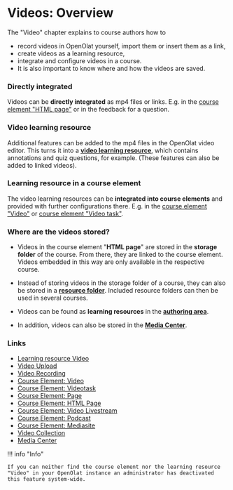 # Videos: Overview

The "Video" chapter explains to course authors how to 

* record videos in OpenOlat yourself, import them or insert them as a link,
* create videos as a learning resource,
* integrate and configure videos in a course.
* It is also important to know where and how the videos are saved.


### Directly integrated
Videos can be **directly integrated** as mp4 files or links. E.g. in the [course element "HTML page"](Course_Element_Single_Page.md) or in the feedback for a question.

### Video learning resource
Additional features can be added to the mp4 files in the OpenOlat video editor. This turns it into a [**video learning resource**](Learning_resource_Video.md), which contains annotations and quiz questions, for example. (These features can also be added to linked videos).

### Learning resource in a course element
The video learning resources can be **integrated into course elements** and provided with further configurations there. E.g. in the [course element "Video"](Course_Element_Video.md) or [course element "Video task"](Course_Element_Video_Task.md).

### Where are the videos stored?
* Videos in the course element "**HTML page**" are stored in the **storage folder** of the course. From there, they are linked to the course element. Videos embedded in this way are only available in the respective course.

* Instead of storing videos in the storage folder of a course, they can also be stored in a [**resource folder**](../learningresources/Course_Settings.md#ressourcenordner-einbinden). Included resource folders can then be used in several courses.

* Videos can be found as **learning resources** in the [**authoring area**](../area_modules/Authoring.md).

* In addition, videos can also be stored in the [**Media Center**](../personal_menu/Media_Center.md).


### Links

  * [Learning resource Video](Learning_resource_Video.md)
  * [Video Upload](Video_Upload.md)
  * [Video Recording](Video_Recording.md)
  * [Course Element: Video](Course_Element_Video.md)
  * [Course Element: Videotask](Course_Element_Video_Task.md)
  * [Course Element: Page](Course_Element_Page.md)
  * [Course Element: HTML Page](Course_Element_Single_Page.md)
  * [Course Element: Video Livestream](Course_Element_Video_Livestream.md)
  * [Course Element: Podcast](Course_Element_Podcast.md)
  * [Course Element: Mediasite](Course_Element_Mediasite.md)
  * [Video Collection](Learning_resource_Video.md#menu-video-collection)
  * [Media Center](../personal_menu/Media_Center.md)


!!! info "Info"

    If you can neither find the course element nor the learning resource "Video" in your OpenOlat instance an administrator has deactivated this feature system-wide.

